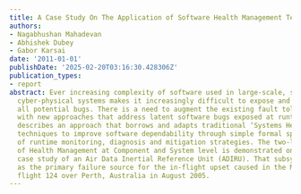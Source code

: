 ```yaml
---
title: A Case Study On The Application of Software Health Management Techniques
authors:
- Nagabhushan Mahadevan
- Abhishek Dubey
- Gabor Karsai
date: '2011-01-01'
publishDate: '2025-02-20T03:16:30.428306Z'
publication_types:
- report
abstract: Ever increasing complexity of software used in large-scale, safety critical
  cyber-physical systems makes it increasingly difficult to expose and thence correct
  all potential bugs. There is a need to augment the existing fault tolerance methodologies
  with new approaches that address latent software bugs exposed at runtime. This paper
  describes an approach that borrows and adapts traditional ‘Systems Health Management’
  techniques to improve software dependability through simple formal specification
  of runtime monitoring, diagnosis and mitigation strategies. The two-level approach
  of Health Management at Component and System level is demonstrated on a simulated
  case study of an Air Data Inertial Reference Unit (ADIRU). That subsystem was categorized
  as the primary failure source for the in-flight upset caused in the Malaysian Air
  flight 124 over Perth, Australia in August 2005.
---
```

